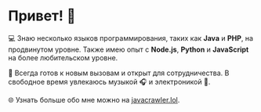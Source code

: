 # Привет! 👋

💻 Знаю несколько языков программирования, таких как **Java** и **PHP**, на продвинутом уровне. Также имею опыт с **Node.js**, **Python** и **JavaScript** на более любительском уровне. 

🎯 Всегда готов к новым вызовам и открыт для сотрудничества. В свободное время увлекаюсь музыкой 🎧 и электроникой 🔧.

🌐 Узнать больше обо мне можно на [javacrawler.lol](https://javacrawler.lol).

